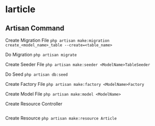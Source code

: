 # larticle

## Artisan Command

Create Migration File
```php artisan make:migration create_<model_name>_table --create=<table_name>```

Do Migration
```php artisan migrate```

Create Seeder File
```php artisan make:seeder <ModelName>TableSeeder```

Do Seed
```php artisan db:seed```

Create Factory File
```php artisan make:factory <ModelName>Factory```

Create Model File
```php artisan make:model <ModelName>```

Create Resource Controller
```php artisan make:controller <ModelName>Controller --resource
```

Create Resource
```php artisan make:resource Article```
